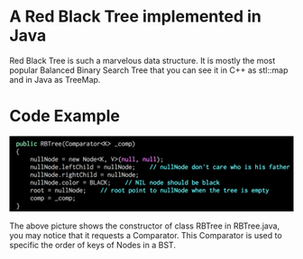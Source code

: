 # A Red Black Tree implemented in Java

Red Black Tree is such a marvelous data structure. It is mostly the most popular Balanced Binary Search Tree that you can see it in C++ as stl::map and in Java as TreeMap.

# Code Example
![Alt text](https://github.com/lhCheung1991/RBTree/blob/master/constructor.png?raw=true "Optional Title")

The above picture shows the constructor of class RBTree in RBTree.java, you may notice that it requests a Comparator. This Comparator is used to specific the order of keys of Nodes in a BST.

